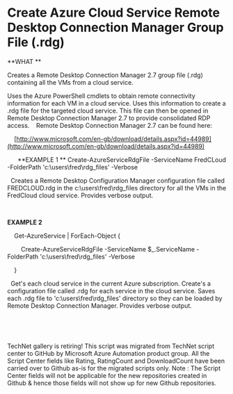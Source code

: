 ﻿Create Azure Cloud Service Remote Desktop Connection Manager Group File (.rdg)
==============================================================================

            

**WHAT **


Creates a Remote Desktop Connection Manager 2.7 group file (.rdg) containing all the VMs from a cloud service.


Uses the Azure PowerShell cmdlets to obtain remote connectivity information for each VM in a cloud service. Uses this information to create a .rdg file for the targeted cloud service. This file can then be opened in Remote Desktop Connection Manager 2.7
 to provide consolidated RDP access.
  
Remote Desktop Connection Manager 2.7 can be found here:
   

    [http://www.microsoft.com/en-gb/download/details.aspx?id=44989](http://www.microsoft.com/en-gb/download/details.aspx?id=44989)

  
  
**EXAMPLE 1 **
Create-AzureServiceRdgFile -ServiceName FredCLoud -FolderPath 'c:\users\fred\rdg_files\' -Verbose

 
Creates a Remote Desktop Configuration Manager configuration file called FREDCLOUD.rdg in the c:\users\fred\rdg_files directory for all the VMs in the FredCloud cloud service. Provides verbose output.
 

  

**EXAMPLE 2**
 

    Get-AzureService | ForEach-Object {

        Create-AzureServiceRdgFile -ServiceName $_.ServiceName -FolderPath 'c:\users\fred\rdg_files\' -Verbose

    }

 
Get's each cloud service in the current Azure subscription. Create's a configuration file called <ServiceName>.rdg for each service in the cloud service. Saves each .rdg file to 'c:\users\fred\rdg_files' directory so they can be loaded by Remote
 Desktop Connection Manager. Provides verbose output.
 

 


 








        
    
TechNet gallery is retiring! This script was migrated from TechNet script center to GitHub by Microsoft Azure Automation product group. All the Script Center fields like Rating, RatingCount and DownloadCount have been carried over to Github as-is for the migrated scripts only. Note : The Script Center fields will not be applicable for the new repositories created in Github & hence those fields will not show up for new Github repositories.
